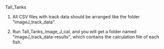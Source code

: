 

Tall_Tanks

1. All CSV files with track data should be arranged like the folder "imageJ_track_data".

2. Run Tall_Tanks_image_J_cal, and you will get a folder named "imageJ_track_data-results", which contains the calculation file of each fish.